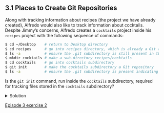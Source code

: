 
## 3.1 Places to Create Git Repositories

Along with tracking information about recipes (the project we have already created), Alfredo would also like to track information about cocktails. Despite Jimmy’s concerns, Alfredo creates a ```cocktails``` project inside his ```recipes``` project with the following sequence of commands:

```bash
$ cd ~/Desktop    # return to Desktop directory
$ cd recipes      # go into recipes directory, which is already a Git repository
$ ls -a           # ensure the .git subdirectory is still present in the recipes directory
$ mkdir cocktails # make a sub-directory recipes/cocktails
$ cd cocktails    # go into cocktails subdirectory
$ git init        # make the cocktails subdirectory a Git repository
$ ls -a           # ensure the .git subdirectory is present indicating we have created a new Git repository
```
Is the ```git init``` command, run inside the ```cocktails``` subdirectory, required for tracking files stored in the ```cocktails``` subdirectory?

<details>
  <summary>
    Solution
  </summary>

  <p>
    No. Alfredo does not need to make the <code>cocktails</code> subdirectory a Git repository because the <code>recipes</code> repository will track all files, sub-directories, and subdirectory files under the <code>recipes</code> directory. Thus, in order to track all information about cocktails, Alfredo only needed to add the <code>cocktails</code> subdirectory to the <code>recipes</code> directory.
  </p>
  <p>
    Additionally, Git repositories can interfere with each other if they are “nested”: the outer repository will try to version-control the inner repository. Therefore, it’s best to create each new Git repository in a separate directory. To be sure that there is no conflicting repository in the directory, check the output of <code>git status</code>. If it looks like the following, you are good to go to create a new repository as shown above:
  </p>
  
  <pre><code>$ git status</code></pre>

  <pre><code>fatal: Not a git repository (or any of the parent directories): .git</code></pre>
</details>

[Episode 3 exercise 2](episode3_ex2.md)
